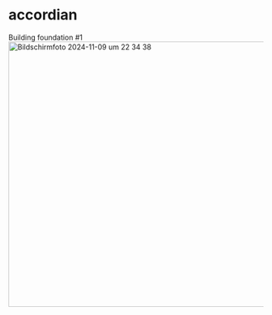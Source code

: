 # accordian
Building foundation #1
<img width="524" alt="Bildschirmfoto 2024-11-09 um 22 34 38" src="https://github.com/user-attachments/assets/9ac09787-dd84-4d7a-a59a-7b82470f91ba">
